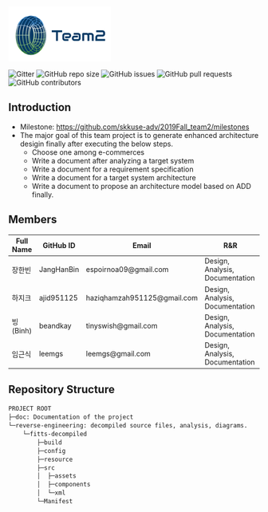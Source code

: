 
![Team2 Logo](logo-team2.png)


![Gitter](https://img.shields.io/gitter/room/skkuse-adv/2019Fall_team2) ![GitHub repo size](https://img.shields.io/github/repo-size/skkuse-adv/2019Fall_team2) ![GitHub issues](https://img.shields.io/github/issues/skkuse-adv/2019Fall_team2) ![GitHub pull requests](https://img.shields.io/github/issues-pr/skkuse-adv/2019Fall_team2) ![GitHub contributors](https://img.shields.io/github/contributors/skkuse-adv/2019Fall_team2)

## Introduction
* Milestone: https://github.com/skkuse-adv/2019Fall_team2/milestones
* The major goal of this team project is to generate enhanced architecture desigin finally after executing the below steps. 
   * Choose one among e-commerces
   * Write a document after analyzing a target system
   * Write a document for a requirement specification
   * Write a document for a target system architecture
   * Write a document to propose an architecture model based on ADD finally.


## Members
| Full Name   | GitHub ID | Email             | R&R |
|-------------|-----------|-------------------|-----|
| 장한빈       | JangHanBin       | espoirnoa09@gmail\.com               | Design, Analysis, Documentation |
| 하지크       | ajid951125       | haziqhamzah951125@gmail\.com               | Design, Analysis, Documentation |
| 빙 \(Binh\) | beandkay       | tinyswish@gmail\.com               | Design, Analysis, Documentation |
| 임근식       | leemgs    | leemgs@gmail\.com | Design, Analysis, Documentation |


## Repository Structure

```bash
PROJECT ROOT
├─doc: Documentation of the project
└─reverse-engineering: decompiled source files, analysis, diagrams.
    └─fitts-decompiled
        ├─build
        ├─config
        ├─resource
        ├─src
        │  ├─assets
        │  ├─components
        │  └─xml
        └─Manifest

```
